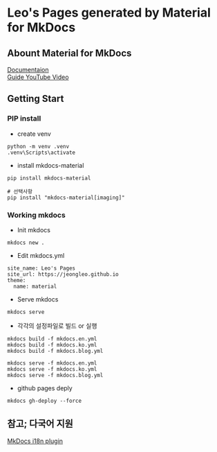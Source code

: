 # Leo's Pages generated by Material for MkDocs

## Abount Material for MkDocs
[Documentaion](https://squidfunk.github.io/mkdocs-material/)  
[Guide YouTube Video](https://www.youtube.com/watch?v=xlABhbnNrfI)  


## Getting Start
### PIP install
- create venv
```
python -m venv .venv
.venv\Scripts\activate
```

- install mkdocs-material
```
pip install mkdocs-material

# 선택사항
pip install "mkdocs-material[imaging]"
```
### Working mkdocs
- Init mkdocs
```
mkdocs new .
  ```

- Edit mkdocs.yml
```
site_name: Leo's Pages
site_url: https://jeongleo.github.io
theme:
  name: material
```

- Serve mkdocs
```
mkdocs serve
```

- 각각의 설정파일로 빌드 or 실행
```
mkdocs build -f mkdocs.en.yml
mkdocs build -f mkdocs.ko.yml
mkdocs build -f mkdocs.blog.yml

mkdocs serve -f mkdocs.en.yml
mkdocs serve -f mkdocs.ko.yml
mkdocs serve -f mkdocs.blog.yml

```

- github pages deply
```
mkdocs gh-deploy --force
```

## 참고; 다국어 지원
[MkDocs i18n plugin](https://ultrabug.github.io/mkdocs-static-i18n/)
